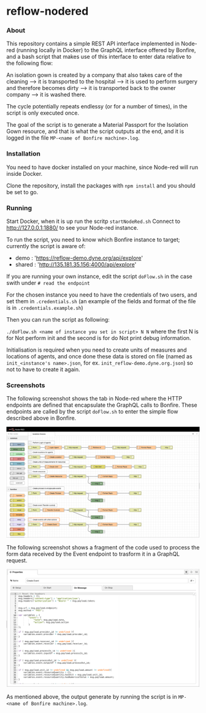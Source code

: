 reflow-nodered
==============

### About

This repository contains a simple REST API interface implemented in Node-red (running locally in Docker) to the GraphQL interface offered by Bonfire, 
and a bash script that makes use of this interface to enter data relative to the following flow:

An isolation gown is created by a company that also takes care of the cleaning --> it is transported to the hospital
--> it is used to perform surgery and therefore becomes dirty --> it is transported back to the owner company --> it is washed there.

The cycle potentially repeats endlessy (or for a number of times), in the script is only executed once.

The goal of the script is to generate a Material Passport for the Isolation Gown resource, and that is what the script outputs at the end, and it is logged in the file `MP-<name of Bonfire machine>.log`.

### Installation

You need to have docker installed on your machine, since Node-red will run inside Docker.

Clone the repository, install the packages with `npm install` and you should be set to go.

### Running

Start Docker, when it is up run the scritp `startNodeRed.sh`
Connect to http://127.0.0.1:1880/ to see your Node-red instance.

To run the script, you need to know which Bonfire instance to target; currently the script is aware of:
- demo : 'https://reflow-demo.dyne.org/api/explore'
- shared : 'http://135.181.35.156:4000/api/explore'

If you are running your own instance, edit the script `doFlow.sh` in the case swith under `# read the endpoint`

For the chosen instance you need to have the credentials of two users, and set them in `.credentials.sh` 
(an example of the fields and format of the file is in `.credentials.example.sh`)

Then you can run the script as following:

`./doFlow.sh <name of instance you set in script> N N` where the first N is for Not perform init and the second is for do Not print debug information.

Initialisation is required when you need to create units of measures and locations of agents, and once done these data is stored on file 
(named as `init_<instance's name>.json`, for ex. `init_reflow-demo.dyne.org.json`) so not to have to create it again.

### Screenshots
The following screenshot shows the tab in Node-red where the HTTP endpoints are defined that encapsulate the GraphQL calls to Bonfire. These endpoints are called by the script `doFlow.sh` to enter the simple flow described above in Bonfire.

![Node-red tab with endpoints](/screenshots/endpoints.png?raw=true "Node-red tab with endpoints")

The following screenshot shows a fragment of the code used to process the form data received by the Event endpoint to trasform it in a GraphQL request.

![Event endpoint processing code](/screenshots/codenode.png?raw=true "Event endpoint processing code")

As mentioned above, the output generate by running the script is in `MP-<name of Bonfire machine>.log`.
